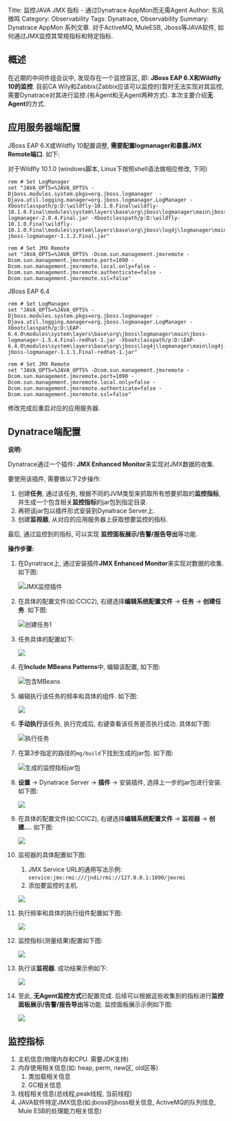 Title: 监控JAVA JMX 指标 - 通过Dynatrace AppMon而无需Agent
Author: 东风微鸣
Category: Observability
Tags: Dynatrace, Observability
Summary: Dynatrace AppMon 系列文章. 对于ActiveMQ, MuleESB, Jboss等JAVA软件, 如何通过JMX监控其常规指标和特定指标.

## 概述

在近期的中间件组会议中, 发现存在一个监控盲区, 即: **JBoss EAP 6.X和Wildfly 10的监控**. 目前CA Wily和Zabbix(Zabbix应该可以监控的)暂时无法实现对其监控, 需要Dynatrace对其进行监控.(有Agent和无Agent两种方式). 本次主要介绍**无Agent**的方式.

## 应用服务器端配置

JBoss EAP 6.X或Wildfly 10配置调整, **需要配置logmanager和暴露JMX Remote端口**. 如下:

对于Wildfly 10.1.0  (windows脚本, Linux下按照shell语法做相应修改, 下同)

```batch
rem # Set LogManager
set "JAVA_OPTS=%JAVA_OPTS% -Djboss.modules.system.pkgs=org.jboss.logmanager  -Djava.util.logging.manager=org.jboss.logmanager.LogManager -Xbootclasspath/p:D:\wildfly-10.1.0.Final\wildfly-10.1.0.Final\modules\system\layers\base\org\jboss\logmanager\main\jboss-logmanager-2.0.4.Final.jar -Xbootclasspath/p:D:\wildfly-10.1.0.Final\wildfly-10.1.0.Final\modules\system\layers\base\org\jboss\log4j\logmanager\main\log4j-jboss-logmanager-1.1.2.Final.jar"

rem # Set JMX Remote
set "JAVA_OPTS=%JAVA_OPTS% -Dcom.sun.management.jmxremote -Dcom.sun.management.jmxremote.port=1090 -Dcom.sun.management.jmxremote.local.only=false -Dcom.sun.management.jmxremote.authenticate=false -Dcom.sun.management.jmxremote.ssl=false"
```

JBoss EAP 6.4

```batch
rem # Set LogManager
set "JAVA_OPTS=%JAVA_OPTS% -Djboss.modules.system.pkgs=org.jboss.logmanager -Djava.util.logging.manager=org.jboss.logmanager.LogManager -Xbootclasspath/p:D:\EAP-6.4.0\modules\system\layers\base\org\jboss\logmanager\main\jboss-logmanager-1.5.4.Final-redhat-1.jar -Xbootclasspath/p:D:\EAP-6.4.0\modules\system\layers\base\org\jboss\log4j\logmanager\main\log4j-jboss-logmanager-1.1.1.Final-redhat-1.jar"

rem # Set JMX Remote
set "JAVA_OPTS=%JAVA_OPTS% -Dcom.sun.management.jmxremote -Dcom.sun.management.jmxremote.port=1090 -Dcom.sun.management.jmxremote.local.only=false -Dcom.sun.management.jmxremote.authenticate=false -Dcom.sun.management.jmxremote.ssl=false"
```

修改完成后重启对应的应用服务器.

## Dynatrace端配置

**说明:**

Dynatrace通过一个插件: **JMX Enhanced Monitor**来实现对JMX数据的收集.

要使用该插件, 需要做以下2步操作:

1. 创建**任务**, 通过该任务, 根据不同的JVM类型来抓取所有想要抓取的**监控指标**, 并生成一个包含相关**监控指标**的jar包到指定目录.
2. 再把该jar包以插件形式安装到Dynatrace Server上.
3. 创建**监视器**, 从对应的应用服务器上获取想要监控的指标.

最后, 通过监控到的指标, 可以实现 **监控面板展示/告警/报告导出**等功能.

**操作步骤:**

1. 在Dynatrace上, 通过安装插件**JMX Enhanced Monitor**来实现对数据的收集. 如下图:

    ![JMX监控插件](http://pic.yupoo.com/east4ming_v/ad38044d/358307e5.png)

2. 在具体的配置文件(如:CCIC2), 右键选择**编辑系统配置文件** → **任务** → **创建任务**. 如下图:

    ![创建任务1](http://pic.yupoo.com/east4ming_v/2310cada/9d4fc386.png)

3. 任务具体的配置如下:

    ![](http://pic.yupoo.com/east4ming_v/b2d66e68/e951a0be.png)

4. 在**Include MBeans Patterns**中, 编辑该配置, 如下图:

    ![包含MBeans](http://pic.yupoo.com/east4ming_v/3516c97c/54ece686.png)

5. 编辑执行该任务的频率和具体的组件. 如下图:

    ![](http://pic.yupoo.com/east4ming_v/bb7f8b32/d8dc5276.png)

6. **手动执行**该任务, 执行完成后, 右键查看该任务是否执行成功. 具体如下图:

    ![执行任务](http://pic.yupoo.com/east4ming_v/384547c0/1d6444d6.png)

7. 在第3步指定的路径的`mg/build`下找到生成的jar包. 如下图:

    ![生成的监控指标jar包](http://pic.yupoo.com/east4ming_v/0fe58827/9eef22a1.png)

8. **设置** → Dynatrace Server → **插件** → 安装插件, 选择上一步的jar包进行安装. 如下图:

    ![](http://pic.yupoo.com/east4ming_v/b5e54e54/ad19a4c1.png)

9. 在具体的配置文件(如:CCIC2), 右键选择**编辑系统配置文件** → **监视器** → **创建...**. 如下图:

    ![](http://pic.yupoo.com/east4ming_v/dec10b0f/193276e5.png)

10. 监视器的具体配置如下图:

    1. JMX Service URL的通用写法示例: `service:jmx:rmi:///jndi/rmi://127.0.0.1:1090/jmxrmi`
    2. 添加要监控的主机.

    ![](http://pic.yupoo.com/east4ming_v/a7fc275c/04c867d4.png)

11. 执行频率和具体的执行组件配置如下图:

    ![](http://pic.yupoo.com/east4ming_v/5e776a26/85260ee7.png)

12. 监控指标(测量结果)配置如下图:

    ![](http://pic.yupoo.com/east4ming_v/72fd31d7/4a3b783d.png)

13. 执行该**监视器**. 成功结果示例如下:

    ![](http://pic.yupoo.com/east4ming_v/058e36b4/86eae21e.png)

14. 至此, **无Agent监控方式**已配置完成. 后续可以根据这些收集到的指标进行**监控面板展示/告警/报告导出**等功能. 监控面板展示示例如下图:

    ![](http://pic.yupoo.com/east4ming_v/da0ed9f8/2bbec94e.png)

## 监控指标

1. 主机信息(物理内存和CPU. 需要JDK支持)
2. 内存使用相关信息(如: heap, perm, new区, old区等)
   1. 类加载相关信息
   2. GC相关信息
3. 线程相关信息(总线程,peak线程, 当前线程)
4. JAVA软件特定JMX信息(如:jboss的jboss相关信息, ActiveMQ的队列信息, Mule ESB的处理能力相关信息)
